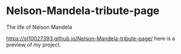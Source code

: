 # Nelson-Mandela-tribute-page
The life of Nelson Mandela

https://st10027393.github.io/Nelson-Mandela-tribute-page/ here is a preview of my project.

